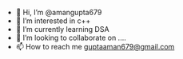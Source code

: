 - 👋 Hi, I’m @amangupta679
- 👀 I’m interested in c++ 
- 🌱 I’m currently learning DSA
- 💞️ I’m looking to collaborate on ....
- 📫 How to reach me guptaaman679@gmail.com

<!---
amangupta679/amangupta679 is a ✨ special ✨ repository because its `README.md` (this file) appears on your GitHub profile.
You can click the Preview link to take a look at your changes.
--->
